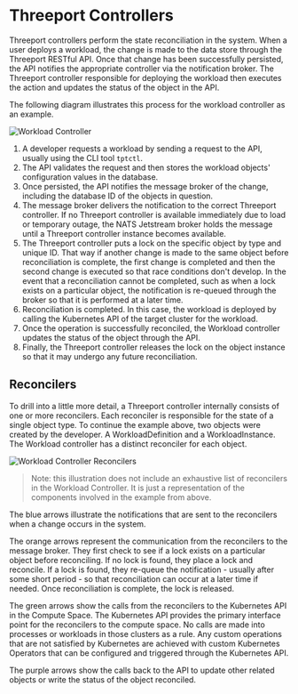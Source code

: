 # Threeport Controllers

Threeport controllers perform the state reconciliation in the
system.  When a user deploys a workload, the change is made to the data store
through the Threeport RESTful API.  Once that change has been successfully
persisted, the API notifies the appropriate controller via the notification broker.
The Threeport controller responsible for deploying the workload then executes
the action and updates the status of the object in the API.

The following diagram illustrates this process for the workload controller as an
example.

![Workload Controller](../img/WorkloadController.png)

1. A developer requests a workload by sending a request to the API, usually
   using the CLI tool `tptctl`.
1. The API validates the request and then stores the workload objects'
   configuration values in the database.
1. Once persisted, the API notifies the message broker of the change, including
   the database ID of the objects in question.
1. The message broker delivers the notification to the correct Threeport
   controller.  If no Threeport controller is available immediately due to load
   or temporary outage, the NATS Jetstream broker holds the message until a
   Threeport controller instance becomes available.
1. The Threeport controller puts a lock on the specific object by type and
   unique ID.  That way if another change is made to the same object before
   reconciliation is complete, the first change is completed and then the second
   change is executed so that race conditions don't develop.  In the event that
   a reconciliation cannot be completed, such as when a lock exists on a
   particular object, the notification is re-queued through the broker so that it
   is performed at a later time.
1. Reconciliation is completed.  In this case, the workload is deployed by
   calling the Kubernetes API of the target cluster for the workload.
1. Once the operation is successfully reconciled, the Workload controller
   updates the status of the object through the API.
1. Finally, the Threeport controller releases the lock on the object instance so
   that it may undergo any future reconciliation.

## Reconcilers

To drill into a little more detail, a Threeport controller internally consists
of one or more reconcilers.  Each reconciler is responsible for the state of a
single object type.  To continue the example above, two objects were created by
the developer.  A WorkloadDefinition and a WorkloadInstance.  The
Workload controller has a distinct reconciler for each object.

![Workload Controller Reconcilers](../img/ThreeportReconcilers.png)

> Note: this illustration does not include an exhaustive list of reconcilers in
> the Workload Controller.  It is just a representation of the components involved
> in the example from above.

The blue arrows illustrate the notifications that are sent to the reconcilers
when a change occurs in the system.

The orange arrows represent the communication from the reconcilers to the
message broker.  They first check to see if a lock exists on a particular object
before reconciling.  If no lock is found, they place a lock and reconcile.  If a
lock is found, they re-queue the notification - usually after some short period -
so that reconciliation can occur at a later time if needed.  Once reconciliation
is complete, the lock is released.

The green arrows show the calls from the reconcilers to the Kubernetes API in
the Compute Space.  The Kubernetes API provides the primary interface point for
the reconcilers to the compute space.  No calls are made into processes or
workloads in those clusters as a rule.  Any custom operations that are not
satisfied by Kubernetes are achieved with custom Kubernetes Operators that can
be configured and triggered through the Kubernetes API.

The purple arrows show the calls back to the API to update other related objects
or write the status of the object reconciled.

